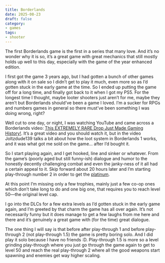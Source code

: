 ```yaml
---
title: Borderlands
date: 2025-08-23
draft: false
category:
- games
tags:
- shooter
---
```


The first Borderlands game is the first in a series that many love. And it’s no wonder why it is so, it’s a great game with great mechanics that still mostly holds up well to this day, especially with the game of the year enhanced edition.

I first got the game 3 years ago, but I had gotten a bunch of other games along with it on sale so I didn’t get to play it much, even more so as I’d gotten stuck in the early game at the time. So I ended up putting the game off for a long time, and finally got back to it when I got my PS5. For the longest time I thought, maybe looter shooters just aren’t for me, maybe they aren’t but Borderlands should’ve been a game I loved. I’m a sucker for RPGs and numbers games in general so there must’ve been something I was doing wrong, right?

Well cut to one day, or night, I was watching YouTube and came across a Borderlands video: [This EXTREMELY RARE Drop Just Made Gaming History!](https://youtu.be/MasrjKgjTzg). It’s a great video and you should watch it, but in the video Joltzdude139 talks a bit about how the loot system in Borderlands 1 works, and it was what got me sold on the game... after I’d bought it.

So I start playing again, and I get hooked, line and sinker or whatever. From the game’s (poorly aged but still funny-ish) dialogue and humor to the honestly decently challenging combat and even the janky-ness of it all had a certain appeal to it. Skip forward about 20 hours later and I’m starting play-through number 2 in order to get the [platinum]().

At this point I’m missing only a few trophies, mainly just a few co-op ones which don’t take long to do and one big one, that requires you to reach level 50—the original level cap.

I go into the DLCs for a few extra levels as I’d gotten stuck in the early game again, and I’m greeted by that charm the game has all over again. It’s not necessarily funny but it does manage to get a few laughs from me here and there and it’s genuinely a great game with (for the time) great dialogue.

The one thing I will say is that before after play-through 1 and before play-through 2 (not play-through 1.5) the game is pretty boring solo. And I did play it solo because I have no friends :D. Play-through 1.5 is more so a level grinding play-through where you just go through the game again to get to level 50 and reach the real play-through 2 where all the good weapons start spawning and enemies get way higher scaling.


